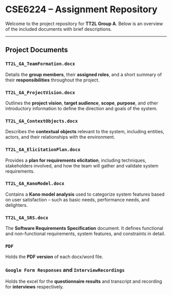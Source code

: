 # CSE6224 – Assignment Repository

Welcome to the project repository for **TT2L Group A**. Below is an overview of the included documents with brief descriptions.

---

## Project Documents

### `TT2L_GA_TeamFormation.docx`
Details the **group members**, their **assigned roles**, and a short summary of their **responsibilities** throughout the project.

### `TT2L_GA_ProjectVision.docx`
Outlines the **project vision**, **target audience**, **scope**, **purpose**, and other introductory information to define the direction and goals of the system.

### `TT2L_GA_ContextObjects.docx`
Describes the **contextual objects** relevant to the system, including entities, actors, and their relationships with the environment.

### `TT2L_GA_ElicitationPlan.docx`
Provides a **plan for requirements elicitation**, including techniques, stakeholders involved, and how the team will gather and validate system requirements.

### `TT2L_GA_KanoModel.docx`
Contains a **Kano model analysis** used to categorize system features based on user satisfaction – such as basic needs, performance needs, and delighters.

### `TT2L_GA_SRS.docx`
The **Software Requirements Specification** document. It defines functional and non-functional requirements, system features, and constraints in detail.

### `PDF`
Holds the **PDF version** of each docx/word file.

### `Google Form Responses` and `InterviewRecordings`
Holds the excel for the **questionnaire results** and transcript and recording for **interviews** respectively.
